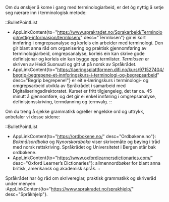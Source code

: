 Om du ønskjer å kome i gang med terminologiarbeid, er det òg nyttig å
setje seg nærare inn i terminologisk metode:

::BulletPointList

- AppLinkContent{to="https://www.sprakradet.no/Sprakarbeid/Terminologi/nyttig-informasjon/termlosen/"
                 desc="Termlosen"} gir ei kort innføring i
                 omgrepsanalyse og korleis ein arbeider med
                 terminologi. Den gir blant anna råd om organisering
                 og praktisk gjennomføring av terminologiarbeid,
                 omgrepsanalyse, korleis ein kan skrive gode
                 definisjonar og korleis ein kan bygge opp termlister.
                 <i>Termlosen</i> er skriven av Heidi Suonuuti og gitt
                 ut på norsk av Språkrådet.
- AppLinkContent{to="https://laeringsplattformen.difi.no/kurs/971527404/begrip-begrepene-et-innforingskurs-i-terminologi-og-begrepsarbeid"
                 desc="Begrip begrepene!"} er eit e-læringskurs i
                 terminologi- og omgrepsarbeid utvikla av Språkrådet i
                 samarbeid med Digitaliseringsdirektoratet. Kurset er
                 fritt tilgjengeleg, det tar ca. 45 minutt å
                 gjennomføre, og det gir ei enkel innføring i
                 omgrepsanalyse, definisjonsskriving, termdanning og
                 termvalg.
::

Om du treng å sjekke grammatikk og/eller engelske ord og uttrykk,
anbefaler vi desse sidene:

::BulletPointList
- AppLinkContent{to="https://ordbokene.no/" desc="Ordbøkene.no"}:
                 *Bokmålsordboka* og *Nynorskordboka* viser skrivemåte
                 og bøying i tråd med norsk rettskriving. Språkrådet
                 og Universitetet i Bergen står bak ordbøkene.
- AppLinkContent{to="https://www.oxfordlearnersdictionaries.com/"
                 desc="Oxford Learner’s Dictionaries"}:
                 allmennordbøker for blant anna britisk, amerikansk og
                 akademisk språk.
::

Språkrådet har òg råd om skrivereglar, praktisk grammatikk og
skriveråd under menyen :AppLinkContent{to="https://www.sprakradet.no/sprakhjelp/"
desc="Språkhjelp"}.
